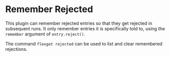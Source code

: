 # Remember Rejected

This plugin can remember rejected entries so that they get rejected in subsequent runs. It only remember entries it is specifically told to, using the `remember` argument of `entry.reject()`.

The command `flexget rejected` can be used to list and clear remembered rejections.